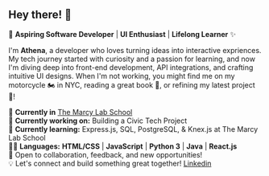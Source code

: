## Hey there! 👋

🚀 **Aspiring Software Developer** | **UI Enthusiast** | **Lifelong Learner** ✨   

I'm **Athena**, a developer who loves turning ideas into interactive expriences. My tech journey started with curiosity and a passion for learning, and now I'm diving deep into front-end development, API integrations, and crafting intuitive UI designs. When I'm not working, you might find me on my motorcycle 🏍️ in NYC, reading a great book 📖, or refining my latest project 👾!  

  🏫 **Currently in** [The Marcy Lab School](https://www.marcylabschool.org/)  
  📌 **Currently working on:** Building a Civic Tech Project   
  🌱 **Currently learning:** Express.js, SQL, PostgreSQL, & Knex.js at The Marcy Lab School   
  👩‍💻 **Languages:** **HTML/CSS** | **JavaScript** | **Python 3** | **Java** |  **React.js**  
  🌟 Open to collaboration, feedback, and new opportunities!  
  💡 Let's connect and build something great together! [Linkedin](https://www.linkedin.com/in/athena-chang/)  
  

<!--
**AthenaC/AthenaC** is a ✨ _special_ ✨ repository because its `README.md` (this file) appears on your GitHub profile.

Here are some ideas to get you started:

- 🔭 I’m currently working on ...
- 🌱 I’m currently learning ...
- 👯 I’m looking to collaborate on ...
- 🤔 I’m looking for help with ...
- 💬 Ask me about ...
- 📫 How to reach me: ...
- 😄 Pronouns: ...
- ⚡ Fun fact: ...
-->
